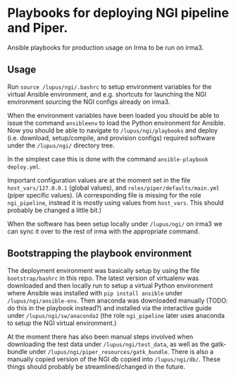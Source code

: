 # Playbooks for deploying NGI pipeline and Piper. 

Ansible playbooks for production usage on Irma to be run on irma3. 

## Usage 

Run `source /lupus/ngi/.bashrc` to setup environment variables for the virtual Ansible environment, and e.g. shortcuts for launching the NGI environment sourcing the NGI configs already on irma3. 

When the environment variables have been loaded you should be able to issue the command `ansibleenv` to load the Python environment for Ansible. Now you should be able to navigate to `/lupus/ngi/playbooks` and deploy (i.e. download, setup/compile, and provision configs) required software under the `/lupus/ngi/` directory tree. 

In the simplest case this is done with the command `ansible-playbook deploy.yml`. 

Important configuration values are at the moment set in the file `host_vars/127.0.0.1` (global values), and `roles/piper/defaults/main.yml` (piper specific values). (A corresponding file is missing for the role `ngi_pipeline`, instead it is mostly using values from `host_vars`. This should probably be changed a little bit.) 

When the software has been setup locally under `/lupus/ngi/` on irma3 we can sync it over to the rest of irma with the appropriate command. 

## Bootstrapping the playbook environment 

The deployment environment was basically setup by using the file `bootstrap/bashrc` in this repo. The latest version of virtualenv was downloaded and then locally run to setup a virtual Python environment where Ansible was installed with `pip install ansible` under `/lupus/ngi/ansible-env`. Then anaconda was downloaded manually (TODO: do this in the playbook instead?) and installed via the interactive guide under `/lupus/ngi/sw/anaconda2` (the role `ngi_pipeline` later uses anaconda to setup the NGI virtual environment.)

At the moment there has also been manual steps involved when downloading the test data under `/lupus/ngi/test_data`, as well as the gatk-bundle under `/lupus/ngi/piper_resources/gatk_bundle`. There is also a manually copied version of the NGI db copied into `/lupus/ngi/db/`. These things should probably be streamlined/changed in the future.  


